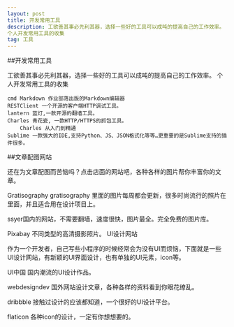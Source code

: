 ```yaml
---
layout: post
title: 开发常用工具
description: 工欲善其事必先利其器，选择一些好的工具可以成吨的提高自己的工作效率。
个人开发常用工具的收集
tag: 工具
---
```


##开发常用工具

工欲善其事必先利其器，选择一些好的工具可以成吨的提高自己的工作效率。
个人开发常用工具的收集

    cmd Markdown 作业部落出版的Markdown编辑器
    RESTClient 一个开源的客户端HTTP调试工具。
    lantern 蓝灯,一款开源的翻墙工具。
    Charles 青花瓷, 一款HTTP/HTTPS的抓包工具。
        Charles 从入门到精通
    Sublime 一款强大的IDE,支持Python、JS、JSON格式化等等…更重要的是Sublime支持的插件很多。

##文章配图网站

还在为文章配图而苦恼吗？点击店面的网站吧，各种各样的图片帮你丰富你的文章。

Gratisography gratisography 里面的图片每周都会更新，很多时尚流行的照片在里面，并且适合用在设计项目上。

ssyer国内的网站，不需要翻墙，速度很快，图片最全。完全免费的图片库。

Pixabay 不同类型的高清摄影照片。
UI设计网站

作为一个开发者，自己写些小程序的时候经常会为没有UI而烦恼，下面就是一些UI设计网站，有新颖的UI界面设计，也有单独的UI元素，icon等。

UI中国 国内潮流的UI设计作品。

webdesigndev 国外网站设计文章，各种各样的资料看到你眼花缭乱。

dribbble 接触过设计的应该都知道，一个很好的UI设计平台。

flaticon 各种icon的设计，一定有你想想要的。
